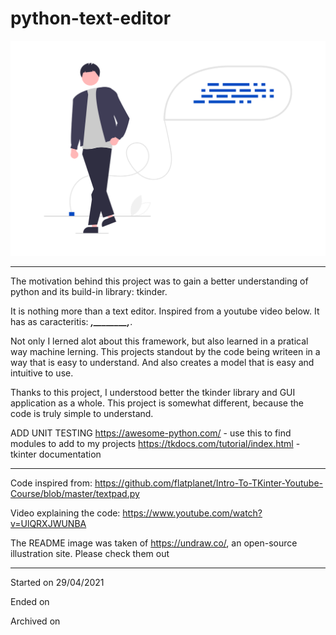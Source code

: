 # python-text-editor

![Image of source code](https://github.com/tiagomonteiro0715/python-text-editor/blob/main/README%20image.png)

-----
The motivation behind this project was to gain a better understanding of python and its build-in library: tkinder. 

It is nothing more than a text editor. Inspired from a youtube video below. It has as caracteritis: _______,________,_______.

Not only I lerned alot about this framework, but also learned in a pratical way machine lerning. This projects standout by the code being writeen in a way that is easy to understand. And also creates a model that is easy and intuitive  to use. 

Thanks to this project, I understood better the tkinder library and GUI application as a whole. This project is somewhat different, because the code is truly simple to understand. 



ADD UNIT TESTING
https://awesome-python.com/ - use this to find modules to add to my projects
https://tkdocs.com/tutorial/index.html - tkinter documentation


-----

Code inspired from: https://github.com/flatplanet/Intro-To-TKinter-Youtube-Course/blob/master/textpad.py

Video explaining the code: https://www.youtube.com/watch?v=UlQRXJWUNBA

The README image was taken of https://undraw.co/, an open-source illustration site. Please check them out

-----
Started on 29/04/2021

Ended on

Archived on 
